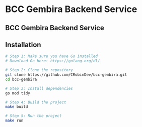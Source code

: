 # BCC Gembira Backend Service
BCC Gembira Backend Service
---
## Installation
```bash
# Step 1: Make sure you have Go installed
# Download Go here: https://golang.org/dl/

# Step 2: Clone the repository
git clone https://github.com/CRobinDev/bcc-gembira.git
cd bcc-gembira

# Step 3: Install dependencies
go mod tidy

# Step 4: Build the project
make build

# Step 5: Run the project 
make run
```
